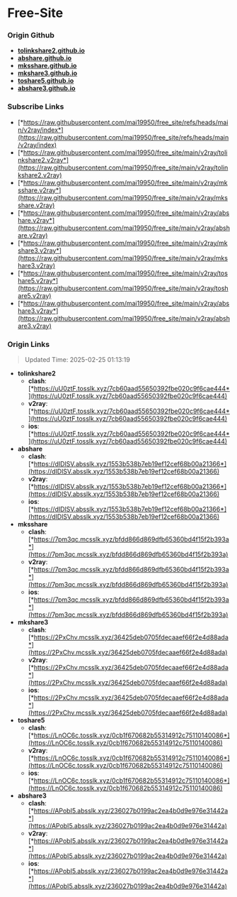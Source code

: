 # Free-Site

### Origin Github

- [**tolinkshare2.github.io**](https://github.com/tolinkshare2/tolinkshare2.github.io)
- [**abshare.github.io**](https://github.com/abshare/abshare.github.io)
- [**mksshare.github.io**](https://github.com/mksshare/mksshare.github.io)
- [**mkshare3.github.io**](https://github.com/mkshare3/mkshare3.github.io)
- [**toshare5.github.io**](https://github.com/toshare5/toshare5.github.io)
- [**abshare3.github.io**](https://github.com/abshare3/abshare3.github.io)

### Subscribe Links

- [*https://raw.githubusercontent.com/mai19950/free_site/refs/heads/main/v2ray/index*](https://raw.githubusercontent.com/mai19950/free_site/refs/heads/main/v2ray/index)
- [*https://raw.githubusercontent.com/mai19950/free_site/main/v2ray/tolinkshare2.v2ray*](https://raw.githubusercontent.com/mai19950/free_site/main/v2ray/tolinkshare2.v2ray)
- [*https://raw.githubusercontent.com/mai19950/free_site/main/v2ray/mksshare.v2ray*](https://raw.githubusercontent.com/mai19950/free_site/main/v2ray/mksshare.v2ray)
- [*https://raw.githubusercontent.com/mai19950/free_site/main/v2ray/abshare.v2ray*](https://raw.githubusercontent.com/mai19950/free_site/main/v2ray/abshare.v2ray)
- [*https://raw.githubusercontent.com/mai19950/free_site/main/v2ray/mkshare3.v2ray*](https://raw.githubusercontent.com/mai19950/free_site/main/v2ray/mkshare3.v2ray)
- [*https://raw.githubusercontent.com/mai19950/free_site/main/v2ray/toshare5.v2ray*](https://raw.githubusercontent.com/mai19950/free_site/main/v2ray/toshare5.v2ray)
- [*https://raw.githubusercontent.com/mai19950/free_site/main/v2ray/abshare3.v2ray*](https://raw.githubusercontent.com/mai19950/free_site/main/v2ray/abshare3.v2ray)

### Origin Links

> Updated Time: 2025-02-25 01:13:19

- **tolinkshare2**
  - **clash**: [*https://uU0ztF.tosslk.xyz/7cb60aad55650392fbe020c9f6cae444*](https://uU0ztF.tosslk.xyz/7cb60aad55650392fbe020c9f6cae444)
  - **v2ray**: [*https://uU0ztF.tosslk.xyz/7cb60aad55650392fbe020c9f6cae444*](https://uU0ztF.tosslk.xyz/7cb60aad55650392fbe020c9f6cae444)
  - **ios**: [*https://uU0ztF.tosslk.xyz/7cb60aad55650392fbe020c9f6cae444*](https://uU0ztF.tosslk.xyz/7cb60aad55650392fbe020c9f6cae444)
- **abshare**
  - **clash**: [*https://dIDlSV.absslk.xyz/1553b538b7eb19ef12cef68b00a21366*](https://dIDlSV.absslk.xyz/1553b538b7eb19ef12cef68b00a21366)
  - **v2ray**: [*https://dIDlSV.absslk.xyz/1553b538b7eb19ef12cef68b00a21366*](https://dIDlSV.absslk.xyz/1553b538b7eb19ef12cef68b00a21366)
  - **ios**: [*https://dIDlSV.absslk.xyz/1553b538b7eb19ef12cef68b00a21366*](https://dIDlSV.absslk.xyz/1553b538b7eb19ef12cef68b00a21366)
- **mksshare**
  - **clash**: [*https://7pm3qc.mcsslk.xyz/bfdd866d869dfb65360bd4f15f2b393a*](https://7pm3qc.mcsslk.xyz/bfdd866d869dfb65360bd4f15f2b393a)
  - **v2ray**: [*https://7pm3qc.mcsslk.xyz/bfdd866d869dfb65360bd4f15f2b393a*](https://7pm3qc.mcsslk.xyz/bfdd866d869dfb65360bd4f15f2b393a)
  - **ios**: [*https://7pm3qc.mcsslk.xyz/bfdd866d869dfb65360bd4f15f2b393a*](https://7pm3qc.mcsslk.xyz/bfdd866d869dfb65360bd4f15f2b393a)
- **mkshare3**
  - **clash**: [*https://2PxChv.mcsslk.xyz/36425deb0705fdecaaef66f2e4d88ada*](https://2PxChv.mcsslk.xyz/36425deb0705fdecaaef66f2e4d88ada)
  - **v2ray**: [*https://2PxChv.mcsslk.xyz/36425deb0705fdecaaef66f2e4d88ada*](https://2PxChv.mcsslk.xyz/36425deb0705fdecaaef66f2e4d88ada)
  - **ios**: [*https://2PxChv.mcsslk.xyz/36425deb0705fdecaaef66f2e4d88ada*](https://2PxChv.mcsslk.xyz/36425deb0705fdecaaef66f2e4d88ada)
- **toshare5**
  - **clash**: [*https://LnOC6c.tosslk.xyz/0cb1f670682b55314912c75110140086*](https://LnOC6c.tosslk.xyz/0cb1f670682b55314912c75110140086)
  - **v2ray**: [*https://LnOC6c.tosslk.xyz/0cb1f670682b55314912c75110140086*](https://LnOC6c.tosslk.xyz/0cb1f670682b55314912c75110140086)
  - **ios**: [*https://LnOC6c.tosslk.xyz/0cb1f670682b55314912c75110140086*](https://LnOC6c.tosslk.xyz/0cb1f670682b55314912c75110140086)
- **abshare3**
  - **clash**: [*https://APobI5.absslk.xyz/236027b0199ac2ea4b0d9e976e31442a*](https://APobI5.absslk.xyz/236027b0199ac2ea4b0d9e976e31442a)
  - **v2ray**: [*https://APobI5.absslk.xyz/236027b0199ac2ea4b0d9e976e31442a*](https://APobI5.absslk.xyz/236027b0199ac2ea4b0d9e976e31442a)
  - **ios**: [*https://APobI5.absslk.xyz/236027b0199ac2ea4b0d9e976e31442a*](https://APobI5.absslk.xyz/236027b0199ac2ea4b0d9e976e31442a)
